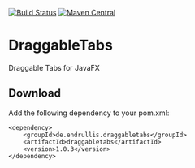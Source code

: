 [![Build Status](https://travis-ci.org/xylo/DraggableTabs.svg?branch=master)](https://travis-ci.org/xylo/DraggableTabs)
[![Maven Central](https://maven-badges.herokuapp.com/maven-central/de.endrullis.draggabletabs/draggabletabs/badge.svg)](https://maven-badges.herokuapp.com/maven-central/de.endrullis.draggabletabs/draggabletabs)

# DraggableTabs
Draggable Tabs for JavaFX

## Download

Add the following dependency to your pom.xml:

	<dependency>
		<groupId>de.endrullis.draggabletabs</groupId>
		<artifactId>draggabletabs</artifactId>
		<version>1.0.3</version>
	</dependency>

